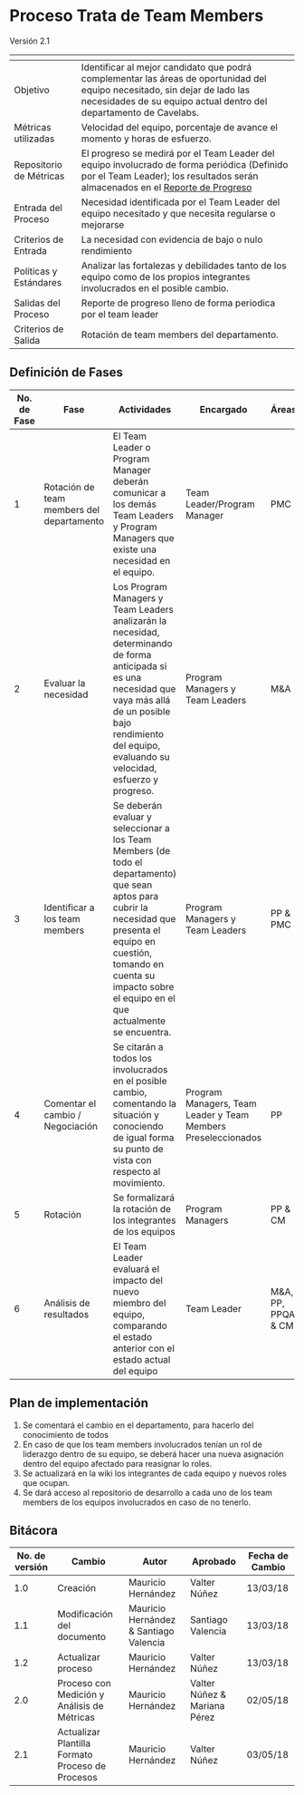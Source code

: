 # Proceso Trata de Team Members
Versión 2.1


[]() | []()
--|--
Objetivo| Identificar al mejor candidato que podrá complementar las áreas de oportunidad del equipo necesitado, sin dejar de lado las necesidades de su equipo actual dentro del departamento de Cavelabs.
Métricas utilizadas | Velocidad del equipo, porcentaje de avance el momento y horas de esfuerzo.
Repositorio de Métricas | El progreso se medirá por el Team Leader del equipo involucrado de forma periódica (Definido por el Team Leader); los resultados serán almacenados en el [Reporte de Progreso](https://github.com/CaveLabs-1/Wiki/blob/MHSiles/TrataTM/Gestion%20Personas/Procesos/M%C3%A9trica%20Trata%20de%20Team%20Members.md)
Entrada del Proceso | Necesidad identificada por el Team Leader del equipo necesitado y que necesita regularse o mejorarse
Criterios de Entrada | La necesidad con evidencia de bajo o nulo rendimiento
Políticas y Estándares | Analizar las fortalezas y debilidades tanto de los equipo como de los propios integrantes involucrados en el posible cambio.
Salidas del Proceso | Reporte de progreso lleno de forma periodica por el team leader
Criterios de Salida | Rotación de team members del departamento.

## Definición de Fases
No. de Fase | Fase | Actividades | Encargado | Áreas
------------|------|-------------|----------- | --------
1 | Rotación de team members del departamento | El Team Leader o Program Manager deberán comunicar a los demás Team Leaders y Program Managers que existe una necesidad en el equipo. | Team Leader/Program Manager | PMC
2 | Evaluar la necesidad | Los Program Managers y Team Leaders analizarán la necesidad, determinando de forma anticipada si es una necesidad que vaya más allá de un posible bajo rendimiento del equipo, evaluando su velocidad, esfuerzo y progreso. | Program Managers y Team Leaders | M&A
3 | Identificar a los team members | Se deberán evaluar y seleccionar a los Team Members (de todo el departamento) que sean aptos para cubrir la necesidad que presenta el equipo en cuestión, tomando en cuenta su impacto sobre el equipo en el que actualmente se encuentra. | Program Managers y Team Leaders | PP & PMC
4 | Comentar el cambio / Negociación | Se citarán a todos los involucrados en el posible cambio, comentando la situación y conociendo de igual forma su punto de vista con respecto al movimiento.  | Program Managers, Team Leader y Team Members Preseleccionados | PP
5 | Rotación | Se formalizará la rotación de los integrantes de los equipos | Program Managers | PP & CM
6 | Análisis de resultados | El Team Leader evaluará el impacto del nuevo miembro del equipo, comparando el estado anterior con el estado actual del equipo | Team Leader | M&A, PP, PPQA & CM

## Plan de implementación
1. Se comentará el cambio en el departamento, para hacerlo del conocimiento de todos
2. En caso de que los team members involucrados tenían un rol de liderazgo dentro de su equipo, se deberá hacer una nueva asignación dentro del equipo afectado para reasignar lo roles.
3. Se actualizará en la wiki los integrantes de cada equipo y nuevos roles que ocupan.
4. Se dará acceso al repositorio de desarrollo a cada uno de los team members de los equipos involucrados en caso de no tenerlo.


## Bitácora
No. de versión | Cambio | Autor | Aprobado | Fecha de Cambio
---------------|--------|-------|----------|-----------------
1.0 | Creación | Mauricio Hernández | Valter Núñez | 13/03/18
1.1| Modificación del documento | Mauricio Hernández & Santiago Valencia | Santiago Valencia | 13/03/18
1.2| Actualizar proceso | Mauricio Hernández | Valter Núñez | 13/03/18
2.0| Proceso con Medición y Análisis de Métricas | Mauricio Hernández | Valter Núñez & Mariana Pérez | 02/05/18
2.1| Actualizar Plantilla Formato Proceso de Procesos | Mauricio Hernández | Valter Núñez | 03/05/18

